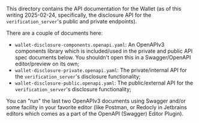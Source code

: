 This directory contains the API documentation for the Wallet (as of this writing
2025-02-24, specifically, the disclosure API for the `verification_server`'s public
and private endpoints).

There are a couple of documents here:

  * `wallet-disclosure-components.openapi.yaml`: An OpenAPIv3 components library
    which is included/used in the private and public API spec documents below.
    You shouldn't open this in a Swagger/OpenAPI editor/preview on its own;
  * `wallet-disclosure-private.openapi.yaml`: The private/internal API for the
    `verification_server`'s disclosure functionality;
  * `wallet-disclosure-public.openapi.yaml`: The public/external API for the
    `verification_server`'s disclosure functionality;

You can "run" the last two OpenAPIv3 documents using Swagger and/or some
facility in your favorite editor (like Postman, or Redocly in Jetbrains editors
which comes as a part of the OpenAPI (Swagger) Editor Plugin).
